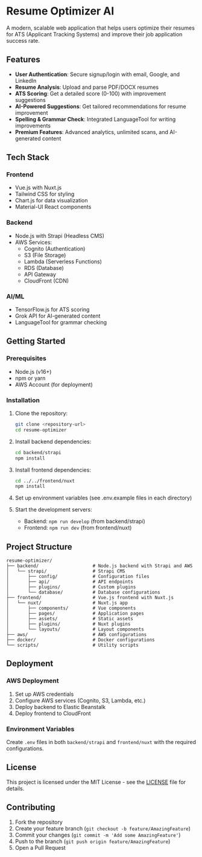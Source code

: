 # Resume Optimizer AI

A modern, scalable web application that helps users optimize their resumes for ATS (Applicant Tracking Systems) and improve their job application success rate.

## Features

- **User Authentication**: Secure signup/login with email, Google, and LinkedIn
- **Resume Analysis**: Upload and parse PDF/DOCX resumes
- **ATS Scoring**: Get a detailed score (0-100) with improvement suggestions
- **AI-Powered Suggestions**: Get tailored recommendations for resume improvement
- **Spelling & Grammar Check**: Integrated LanguageTool for writing improvements
- **Premium Features**: Advanced analytics, unlimited scans, and AI-generated content

## Tech Stack

### Frontend
- Vue.js with Nuxt.js
- Tailwind CSS for styling
- Chart.js for data visualization
- Material-UI React components

### Backend
- Node.js with Strapi (Headless CMS)
- AWS Services:
  - Cognito (Authentication)
  - S3 (File Storage)
  - Lambda (Serverless Functions)
  - RDS (Database)
  - API Gateway
  - CloudFront (CDN)

### AI/ML
- TensorFlow.js for ATS scoring
- Grok API for AI-generated content
- LanguageTool for grammar checking

## Getting Started

### Prerequisites
- Node.js (v16+)
- npm or yarn
- AWS Account (for deployment)

### Installation

1. Clone the repository:
   ```bash
   git clone <repository-url>
   cd resume-optimizer
   ```

2. Install backend dependencies:
   ```bash
   cd backend/strapi
   npm install
   ```

3. Install frontend dependencies:
   ```bash
   cd ../../frontend/nuxt
   npm install
   ```

4. Set up environment variables (see .env.example files in each directory)

5. Start the development servers:
   - Backend: `npm run develop` (from backend/strapi)
   - Frontend: `npm run dev` (from frontend/nuxt)

## Project Structure

```
resume-optimizer/
├── backend/                    # Node.js backend with Strapi and AWS
│   └── strapi/                 # Strapi CMS
│       ├── config/             # Configuration files
│       ├── api/                # API endpoints
│       ├── plugins/            # Custom plugins
│       └── database/           # Database configurations
├── frontend/                   # Vue.js frontend with Nuxt.js
│   └── nuxt/                   # Nuxt.js app
│       ├── components/         # Vue components
│       ├── pages/              # Application pages
│       ├── assets/             # Static assets
│       ├── plugins/            # Nuxt plugins
│       └── layouts/            # Layout components
├── aws/                        # AWS configurations
├── docker/                     # Docker configurations
└── scripts/                    # Utility scripts
```

## Deployment

### AWS Deployment
1. Set up AWS credentials
2. Configure AWS services (Cognito, S3, Lambda, etc.)
3. Deploy backend to Elastic Beanstalk
4. Deploy frontend to CloudFront

### Environment Variables
Create `.env` files in both `backend/strapi` and `frontend/nuxt` with the required configurations.

## License

This project is licensed under the MIT License - see the [LICENSE](LICENSE) file for details.

## Contributing

1. Fork the repository
2. Create your feature branch (`git checkout -b feature/AmazingFeature`)
3. Commit your changes (`git commit -m 'Add some AmazingFeature'`)
4. Push to the branch (`git push origin feature/AmazingFeature`)
5. Open a Pull Request
